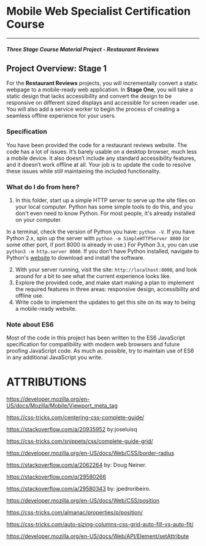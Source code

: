# Mobile Web Specialist Certification Course
---
#### _Three Stage Course Material Project - Restaurant Reviews_

## Project Overview: Stage 1

For the **Restaurant Reviews** projects, you will incrementally convert a static webpage to a mobile-ready web application. In **Stage One**, you will take a static design that lacks accessibility and convert the design to be responsive on different sized displays and accessible for screen reader use. You will also add a service worker to begin the process of creating a seamless offline experience for your users.

### Specification

You have been provided the code for a restaurant reviews website. The code has a lot of issues. It’s barely usable on a desktop browser, much less a mobile device. It also doesn’t include any standard accessibility features, and it doesn’t work offline at all. Your job is to update the code to resolve these issues while still maintaining the included functionality. 

### What do I do from here?

1. In this folder, start up a simple HTTP server to serve up the site files on your local computer. Python has some simple tools to do this, and you don't even need to know Python. For most people, it's already installed on your computer. 

In a terminal, check the version of Python you have: `python -V`. If you have Python 2.x, spin up the server with `python -m SimpleHTTPServer 8000` (or some other port, if port 8000 is already in use.) For Python 3.x, you can use `python3 -m http.server 8000`. If you don't have Python installed, navigate to Python's [website](https://www.python.org/) to download and install the software.

2. With your server running, visit the site: `http://localhost:8000`, and look around for a bit to see what the current experience looks like.
3. Explore the provided code, and make start making a plan to implement the required features in three areas: responsive design, accessibility and offline use.
4. Write code to implement the updates to get this site on its way to being a mobile-ready website.

### Note about ES6

Most of the code in this project has been written to the ES6 JavaScript specification for compatibility with modern web browsers and future proofing JavaScript code. As much as possible, try to maintain use of ES6 in any additional JavaScript you write. 

ATTRIBUTIONS
============

https://developer.mozilla.org/en-US/docs/Mozilla/Mobile/Viewport_meta_tag

https://css-tricks.com/centering-css-complete-guide/

https://stackoverflow.com/a/20935952 by:joseluisq

https://css-tricks.com/snippets/css/complete-guide-grid/

https://developer.mozilla.org/en-US/docs/Web/CSS/border-radius

https://stackoverflow.com/a/2062264 by: Doug Neiner.

https://stackoverflow.com/q/29580266

https://stackoverflow.com/a/29580343 by: jpedroribeiro.

https://developer.mozilla.org/en-US/docs/Web/CSS/position

https://css-tricks.com/almanac/properties/p/position/

https://css-tricks.com/auto-sizing-columns-css-grid-auto-fill-vs-auto-fit/

https://developer.mozilla.org/en-US/docs/Web/API/Element/setAttribute
